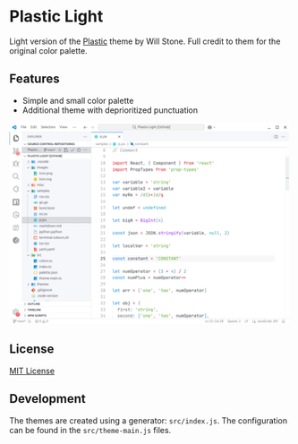 # Plastic Light

Light version of the [Plastic](https://marketplace.visualstudio.com/items?itemName=will-stone.plastic) theme by Will Stone. Full credit to them for the original color palette.

## Features
- Simple and small color palette
- Additional theme with deprioritized punctuation

<a href="https://raw.githubusercontent.com/ProCode-Software/Plastic-Light/main/screenshot.png" target="_blank"><img src="https://raw.githubusercontent.com/ProCode-Software/Plastic-Light/main/screenshot.png" width="500" alt="Screenshot"></a>

## License

[MIT License](https://github.com/ProCode-Software/Plastic-Light/blob/main/LICENSE)

## Development

The themes are created using a generator: `src/index.js`. The configuration can
be found in the `src/theme-main.js` files.
